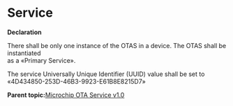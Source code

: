 # Service

**Declaration**

There shall be only one instance of the OTAS in a device. The OTAS shall be instantiated<br /> as a «Primary Service».

The service Universally Unique Identifier \(UUID\) value shall be set to<br /> «4D434850-253D-46B3-9923-E61B8E8215D7»

**Parent topic:**[Microchip OTA Service v1.0](GUID-ADB0AB34-DEE4-4107-8618-C3FBA1CDDDA1.md)


